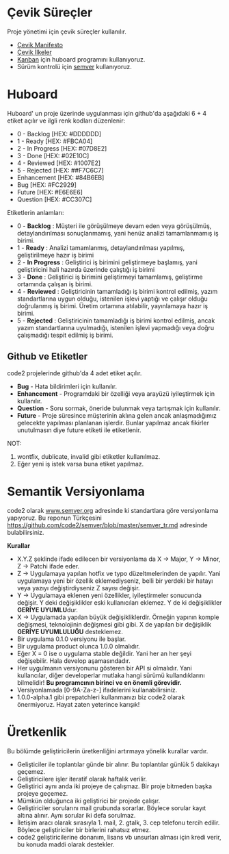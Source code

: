 # Çevik Süreçler

Proje yönetimi için çevik süreçler kullanılır.

* [Çevik Manifesto](http://agilemanifesto.org/iso/tr/)
* [Çevik İlkeler](http://agilemanifesto.org/iso/tr/principles.html)
* [Kanban](http://kanban.code2.co) için huboard programını kullanıyoruz.
* Sürüm kontrolü için [semver](http://semver.org/) kullanıyoruz.

# Huboard

Huboard' un proje üzerinde uygulanması için github'da aşağıdaki 6 + 4 etiket açılır ve ilgli renk kodları düzenlenir:

* 0 - Backlog [HEX: #DDDDDD]
* 1 - Ready [HEX: #FBCA04]
* 2 - In Progress [HEX: #07D8E2]
* 3 - Done [HEX: #02E10C]
* 4 - Reviewed [HEX: #1007E2]
* 5 - Rejected [HEX: ##F7C6C7]
* Enhancement [HEX: #84B6EB]
* Bug [HEX: #FC2929]
* Future [HEX: #E6E6E6]
* Question [HEX: #CC307C]

Etiketlerin anlamları:

* 0 - **Backlog** : Müşteri ile görüşülmeye devam eden veya görüşülmüş, detaylandırılması sonuçlanmamış, yani henüz analizi tamamlanmamış iş birimi.
* 1 - **Ready** : Analizi tamamlanmış, detaylandırılması yapılmış, geliştirilmeye hazır iş birimi
* 2 - **In Progress** : Geliştirici iş birimini geliştirmeye başlamış, yani geliştiricini hali hazırda üzerinde çalıştığı iş birimi
* 3 - **Done** : Geliştirici iş birimini geliştirmeyi tamamlamış, geliştirme ortamında çalışan iş birimi.
* 4 - **Reviewed** : Geliştiricinin tamamladığı iş birimi kontrol edilmiş, yazım standartlarına uygun olduğu, istenilen işlevi yaptığı ve çalışır olduğu doğrulanmış iş birimi. Üretim ortamına atılabilir, yayınlamaya hazır iş birimi.
* 5 - **Rejected** : Geliştiricinin tamamladığı iş birimi kontrol edilmiş, ancak yazım standartlarına uyulmadığı, istenilen işlevi yapmadığı veya doğru çalışmadığı tespit edilmiş iş birimi.

## Github ve Etiketler

code2 projelerinde github'da 4 adet etiket açılır.

* **Bug** - Hata bildirimleri için kullanılır.
* **Enhancement** - Programdaki bir özelliği veya arayüzü iyileştirmek için kullanılır.
* **Question** - Soru sormak, öneride bulunmak veya tartışmak için kullanılır.
* **Future** - Proje süresince müşterinin aklına gelen ancak anlaşmadığımız gelecekte yapılması planlanan işlerdir. Bunlar yapılmaz ancak fikirler unutulmasın diye future etiketi ile etiketlenir.

NOT: 

1. wontfix, dublicate, invalid gibi etiketler kullanılmaz. 
2. Eğer yeni iş istek varsa buna etiket yapılmaz. 

# Semantik Versiyonlama

code2 olarak www.semver.org adresinde ki standartlara göre versiyonlama yapıyoruz. Bu reponun Türkçesini https://github.com/code2/semver/blob/master/semver_tr.md adresinde bulabilirsiniz.

**Kurallar**

* X.Y.Z şeklinde ifade edilecen bir versiyonlama da X -> Major, Y -> Minor, Z -> Patchi ifade eder.
* Z -> Uygulamaya yapılan hotfix ve typo düzeltmelerinden de yapılır. Yani uygulamaya yeni bir özellik eklemediyseniz, belli bir yerdeki bir hatayı veya yazıyı değiştirdiyseniz Z sayısı değişir.
* Y -> Uygulamaya eklenen yeni özellikler, iyileştirmeler sonucunda değişir. Y deki değişiklikler eski kullanıcıları eklemez. Y de ki değişiklikler **GERİYE UYUMLU**dur.
* X -> Uygulamada yapılan büyük değişikliklerdir. Örneğin yapının komple değişmesi, teknolojinin değişmesi gibi gibi. X de yapılan bir değişiklik **GERİYE UYUMLULUĞU** desteklemez.
* Bir uygulama 0.1.0 versiyonu ile başlar. 
* Bir uygulama product olunca 1.0.0 olmalıdır. 
* Eğer X = 0 ise o uygulama stable değildir. Yani her an her şeyi değişebilir. Hala develop aşamasındadır.
* Her uygulmanın versiyonunu gösteren bir API si olmalıdır. Yani kullancılar, diğer developerlar mutlaka hangi sürümü kullandıklarını bilmelidir! **Bu programcının birinci ve en önemli görevidir.**
* Versiyonlamada [0-9A-Za-z-] ifadelerini kullanabilirsiniz.
* 1.0.0-alpha.1 gibi prepatchleri kullanmanızı biz code2 olarak önermiyoruz. Hayat zaten yeterince karışık!

# Üretkenlik

Bu bölümde geliştiricilerin üretkenliğini artırmaya yönelik kurallar vardır.

* Gelişticiler ile toplantılar günde bir alınır. Bu toplantılar günlük 5 dakikayı geçemez.
* Geliştiricilere işler iteratif olarak haftalık verilir.
* Geliştirici aynı anda iki projeye de çalışmaz. Bir proje bitmeden başka projeye geçemez.
* Mümkün olduğunca iki geliştirici bir projede çalışır.
* Geliştiriciler sorularını mail grubunda sorarlar. Böylece sorular kayıt altına alınır. Aynı sorular iki defa sorulmaz.
* İletişim aracı olarak sırasıyla 1. mail, 2. gtalk, 3. cep telefonu tercih edilir. Böylece geliştiriciler bir birlerini rahatsız etmez.
* code2 geliştiricilerine donanım, lisans vb unsurları alması için kredi verir, bu konuda maddi olarak destekler.
